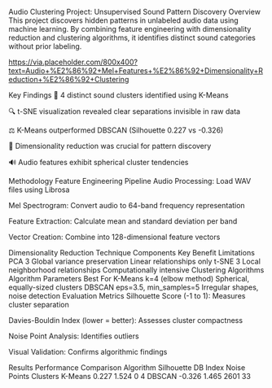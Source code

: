 Audio Clustering Project: Unsupervised Sound Pattern Discovery
Overview
This project discovers hidden patterns in unlabeled audio data using machine learning. By combining feature engineering with dimensionality reduction and clustering algorithms, it identifies distinct sound categories without prior labeling.

https://via.placeholder.com/800x400?text=Audio+%E2%86%92+Mel+Features+%E2%86%92+Dimensionality+Reduction+%E2%86%92+Clustering

Key Findings
🎯 4 distinct sound clusters identified using K-Means

🔍 t-SNE visualization revealed clear separations invisible in raw data

⚖️ K-Means outperformed DBSCAN (Silhouette 0.227 vs -0.326)

🧩 Dimensionality reduction was crucial for pattern discovery

🔊 Audio features exhibit spherical cluster tendencies

Methodology
Feature Engineering Pipeline
Audio Processing: Load WAV files using Librosa

Mel Spectrogram: Convert audio to 64-band frequency representation

Feature Extraction: Calculate mean and standard deviation per band

Vector Creation: Combine into 128-dimensional feature vectors

Dimensionality Reduction
Technique	Components	Key Benefit	Limitations
PCA	3	Global variance preservation	Linear relationships only
t-SNE	3	Local neighborhood relationships	Computationally intensive
Clustering Algorithms
Algorithm	Parameters	Best For
K-Means	k=4 (elbow method)	Spherical, equally-sized clusters
DBSCAN	eps=3.5, min_samples=5	Irregular shapes, noise detection
Evaluation Metrics
Silhouette Score (-1 to 1): Measures cluster separation

Davies-Bouldin Index (lower = better): Assesses cluster compactness

Noise Point Analysis: Identifies outliers

Visual Validation: Confirms algorithmic findings

Results
Performance Comparison
Algorithm	Silhouette	DB Index	Noise Points	Clusters
K-Means	0.227	1.524	0	4
DBSCAN	-0.326	1.465	2601	33

